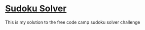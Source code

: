 # [Sudoku Solver](https://www.freecodecamp.org/learn/quality-assurance/quality-assurance-projects/sudoku-solver)

This is my solution to the free code camp sudoku solver challenge
